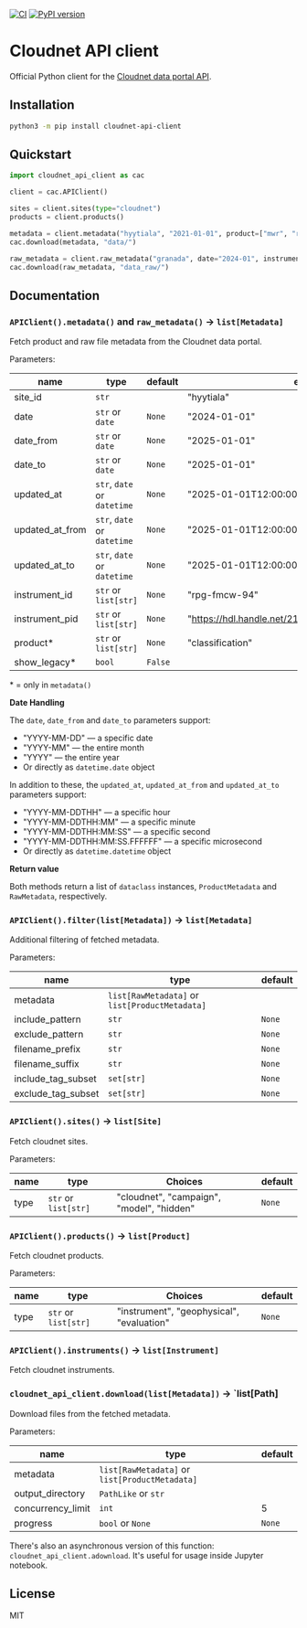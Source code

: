 [![CI](https://github.com/actris-cloudnet/cloudnet-api-client/actions/workflows/test.yml/badge.svg)](https://github.com/actris-cloudnet/cloudnet-api-client/actions/workflows/test.yml)
[![PyPI version](https://badge.fury.io/py/cloudnet-api-client.svg)](https://badge.fury.io/py/cloudnet-api-client)

# Cloudnet API client

Official Python client for the [Cloudnet data portal API](https://docs.cloudnet.fmi.fi/api/data-portal.html).

## Installation

```bash
python3 -m pip install cloudnet-api-client
```

## Quickstart

```python
import cloudnet_api_client as cac

client = cac.APIClient()

sites = client.sites(type="cloudnet")
products = client.products()

metadata = client.metadata("hyytiala", "2021-01-01", product=["mwr", "radar"])
cac.download(metadata, "data/")

raw_metadata = client.raw_metadata("granada", date="2024-01", instrument_id="parsivel")
cac.download(raw_metadata, "data_raw/")
```

## Documentation

### `APIClient().metadata()` and `raw_metadata()` &rarr; `list[Metadata]`

Fetch product and raw file metadata from the Cloudnet data portal.

Parameters:

| name            | type                        | default | example                                              |
| --------------- | --------------------------- | ------- | ---------------------------------------------------- |
| site_id         | `str`                       |         | "hyytiala"                                           |
| date            | `str` or `date`             | `None`  | "2024-01-01"                                         |
| date_from       | `str` or `date`             | `None`  | "2025-01-01"                                         |
| date_to         | `str` or `date`             | `None`  | "2025-01-01"                                         |
| updated_at      | `str`, `date` or `datetime` | `None`  | "2025-01-01T12:00:00"                                |
| updated_at_from | `str`, `date` or `datetime` | `None`  | "2025-01-01T12:00:00"                                |
| updated_at_to   | `str`, `date` or `datetime` | `None`  | "2025-01-01T12:00:00"                                |
| instrument_id   | `str` or `list[str]`        | `None`  | "rpg-fmcw-94"                                        |
| instrument_pid  | `str` or `list[str]`        | `None`  | "https://hdl.handle.net/21.12132/3.191564170f8a4686" |
| product\*       | `str` or `list[str]`        | `None`  | "classification"                                     |
| show_legacy\*   | `bool`                      | `False` |                                                      |

\* = only in `metadata()`

**Date Handling**

The `date`, `date_from` and `date_to` parameters support:

- "YYYY-MM-DD" — a specific date
- "YYYY-MM" — the entire month
- "YYYY" — the entire year
- Or directly as `datetime.date` object

In addition to these, the `updated_at`, `updated_at_from` and `updated_at_to` parameters support:

- "YYYY-MM-DDTHH" — a specific hour
- "YYYY-MM-DDTHH:MM" — a specific minute
- "YYYY-MM-DDTHH:MM:SS" — a specific second
- "YYYY-MM-DDTHH:MM:SS.FFFFFF" — a specific microsecond
- Or directly as `datetime.datetime` object

**Return value**

Both methods return a list of `dataclass` instances, `ProductMetadata` and `RawMetadata`, respectively.

### `APIClient().filter(list[Metadata])` &rarr; `list[Metadata]`

Additional filtering of fetched metadata.

Parameters:

| name               | type                                           | default |
| ------------------ | ---------------------------------------------- | ------- |
| metadata           | `list[RawMetadata]` or `list[ProductMetadata]` |         |
| include_pattern    | `str`                                          | `None`  |
| exclude_pattern    | `str`                                          | `None`  |
| filename_prefix    | `str`                                          | `None`  |
| filename_suffix    | `str`                                          | `None`  |
| include_tag_subset | `set[str]`                                     | `None`  |
| exclude_tag_subset | `set[str]`                                     | `None`  |

### `APIClient().sites()` &rarr; `list[Site]`

Fetch cloudnet sites.

Parameters:

| name | type                 | Choices                                   | default |
| ---- | -------------------- | ----------------------------------------- | ------- |
| type | `str` or `list[str]` | "cloudnet", "campaign", "model", "hidden" | `None`  |

### `APIClient().products()` &rarr; `list[Product]`

Fetch cloudnet products.

Parameters:

| name | type                 | Choices                                   | default |
| ---- | -------------------- | ----------------------------------------- | ------- |
| type | `str` or `list[str]` | "instrument", "geophysical", "evaluation" | `None`  |

### `APIClient().instruments()` &rarr; `list[Instrument]`

Fetch cloudnet instruments.

### `cloudnet_api_client.download(list[Metadata])` &rarr; `list[Path]

Download files from the fetched metadata.

Parameters:

| name              | type                                           | default |
| ----------------- | ---------------------------------------------- | ------- |
| metadata          | `list[RawMetadata]` or `list[ProductMetadata]` |         |
| output_directory  | `PathLike` or `str`                            |         |
| concurrency_limit | `int`                                          | 5       |
| progress          | `bool` or `None`                               | `None`  |

There's also an asynchronous version of this function:
`cloudnet_api_client.adownload`. It's useful for usage inside Jupyter notebook.

## License

MIT
